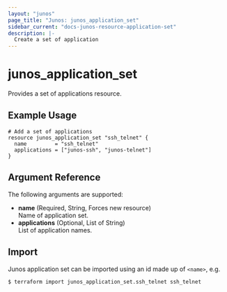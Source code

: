 ```yaml
---
layout: "junos"
page_title: "Junos: junos_application_set"
sidebar_current: "docs-junos-resource-application-set"
description: |-
  Create a set of application
---
```


# junos_application_set

Provides a set of applications resource.

## Example Usage

```hcl
# Add a set of applications
resource junos_application_set "ssh_telnet" {
  name         = "ssh_telnet"
  applications = ["junos-ssh", "junos-telnet"]
}
```

## Argument Reference

The following arguments are supported:

- **name** (Required, String, Forces new resource)  
  Name of application set.
- **applications** (Optional, List of String)  
  List of application names.

## Import

Junos application set can be imported using an id made up of `<name>`, e.g.

```shell
$ terraform import junos_application_set.ssh_telnet ssh_telnet
```
